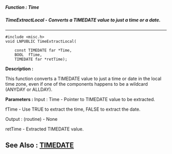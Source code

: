 ##### Function : Time
##### TimeExtractLocal - Converts a TIMEDATE value to just a time or a date.
---
```
#include <misc.h>
void LNPUBLIC TimeExtractLocal(

	const TIMEDATE far *Time,
	BOOL  fTime,
	TIMEDATE far *retTime);
```
**Description :**

This function converts a TIMEDATE value to just a time or date in the local 
time zone, even if one of the components happens to be a wildcard (ANYDAY or 
ALLDAY).

**Parameters :**
Input :
Time  -  Pointer to TIMEDATE value to be extracted.

fTime  -  Use TRUE to extract the time, FALSE to extract the date.

Output :
(routine)  -  None


retTime  -  Extracted TIMEDATE value.


**See Also :**
[TIMEDATE](/reference/Data/TIMEDATE)
---
